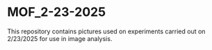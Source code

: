 # MOF_2-23-2025
This repository contains pictures used on experiments carried out on 2/23/2025 for use in image analysis.
